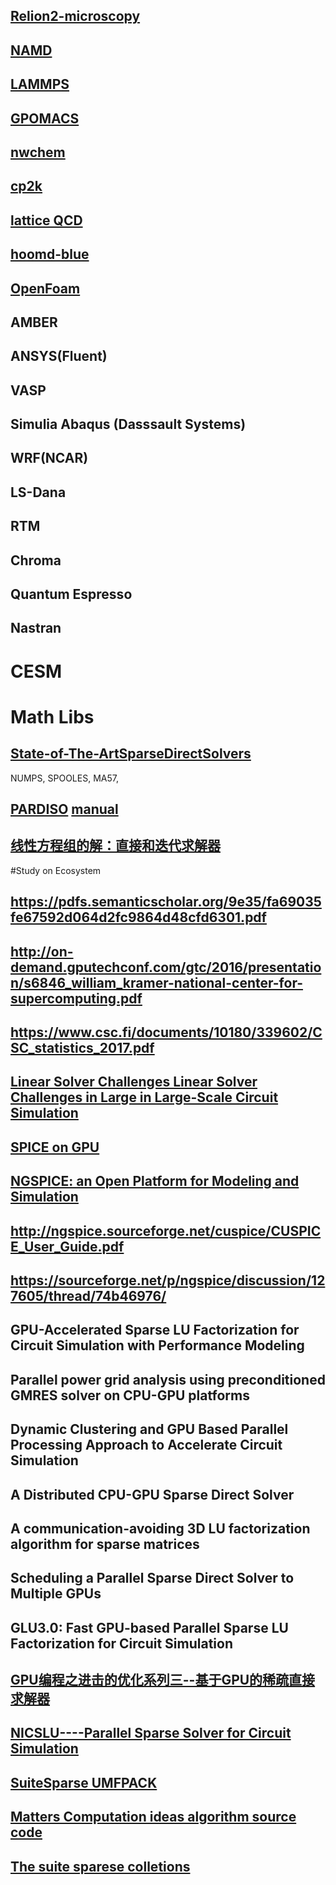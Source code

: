 

## [Relion2-microscopy](https://github.com/3dem/relion)
## [NAMD](https://charm.cs.illinois.edu/gerrit/namd.git)
## [LAMMPS](https://github.com/lammps/lammps)
## [GPOMACS](https://github.com/gromacs/gromacs)
## [nwchem](https://github.com/nwchemgit/nwchem)
## [cp2k](https://sourceforge.net/p/cp2k/_members/)
## [lattice QCD](https://sourceforge.net/projects/lattice-qcd)
## [hoomd-blue](https://github.com/harperic/hoomd-blue)
## [OpenFoam](https://openfoam.com/code/repositories.php)
## AMBER
## ANSYS(Fluent)
## VASP
## Simulia Abaqus  (Dasssault Systems)
## WRF(NCAR)
## LS-Dana
## RTM
## Chroma
## Quantum Espresso
## Nastran
# CESM

# Math Libs
## [State-of-The-ArtSparseDirectSolvers](https://arxiv.org/pdf/1907.05309.pdf)
NUMPS,  SPOOLES,  MA57, 
## [PARDISO](https://www.pardiso-project.org/)  [manual](https://pardiso-project.org/manual/manual.pdf)
## [线性方程组的解：直接和迭代求解器](http://cn.comsol.com/blogs/solutions-linear-systems-equations-direct-iterative-solvers/)

#Study on Ecosystem
##  https://pdfs.semanticscholar.org/9e35/fa69035fe67592d064d2fc9864d48cfd6301.pdf
## http://on-demand.gputechconf.com/gtc/2016/presentation/s6846_william_kramer-national-center-for-supercomputing.pdf
## https://www.csc.fi/documents/10180/339602/CSC_statistics_2017.pdf



## [Linear Solver Challenges Linear Solver Challenges in Large in Large-Scale Circuit Simulation](http://mumps.enseeiht.fr/doc/ud_2010/Thornquist_talk.pdf)
## [SPICE on GPU](http://on-demand.gputechconf.com/gtc/2013/presentations/S3364-SPICE-Acceleration-on-GPUs.pdf)
## [NGSPICE: an Open Platform for Modeling and Simulation]()
## http://ngspice.sourceforge.net/cuspice/CUSPICE_User_Guide.pdf
## https://sourceforge.net/p/ngspice/discussion/127605/thread/74b46976/
##	GPU-Accelerated Sparse LU Factorization for Circuit Simulation with Performance Modeling
##	Parallel power grid analysis using preconditioned GMRES solver on CPU-GPU platforms
##	Dynamic Clustering and GPU Based Parallel Processing Approach to Accelerate Circuit Simulation
##	A Distributed CPU-GPU Sparse Direct Solver
##	A communication-avoiding 3D LU factorization algorithm for sparse matrices
##	Scheduling a Parallel Sparse Direct Solver to Multiple GPUs
##	GLU3.0: Fast GPU-based Parallel Sparse LU Factorization for Circuit Simulation
##  [GPU编程之进击的优化系列三--基于GPU的稀疏直接求解器](https://blog.csdn.net/weixin_34318326/article/details/89832629)
## [NICSLU----Parallel Sparse Solver for Circuit Simulation](https://github.com/chenxm1986/nicslu)
## [SuiteSparse UMFPACK](https://github.com/PetterS/SuiteSparse/tree/master/UMFPACK)
## [Matters Computation ideas algorithm source code](https://www.jjj.de/fxt/fxtbook.pdf)
## [The suite sparese colletions](https://sparse.tamu.edu/)
